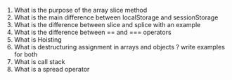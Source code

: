 1) What is the purpose of the array slice method
2) What is the main difference between localStorage and sessionStorage
3) What is the difference between slice and splice with an example
4) What is the difference between == and === operators
5) What is Hoisting
6) What is destructuring assignment in arrays and objects ? write examples for both
7) What is call stack
8) What is a spread operator